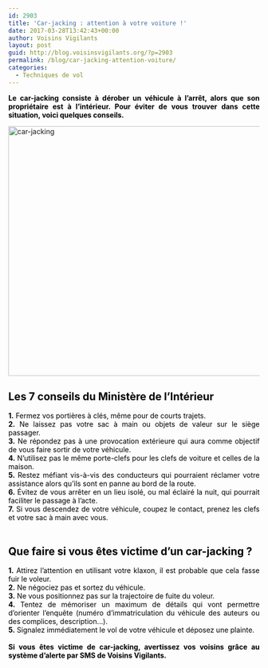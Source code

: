 ```yaml
---
id: 2903
title: 'Car-jacking : attention à votre voiture !'
date: 2017-03-28T13:42:43+00:00
author: Voisins Vigilants
layout: post
guid: http://blog.voisinsvigilants.org/?p=2903
permalink: /blog/car-jacking-attention-voiture/
categories:
  - Techniques de vol
---
```

<p style="text-align: justify;">
  <strong style="color: #000000;">Le car-jacking consiste à dérober un véhicule à l&rsquo;arrêt, alors que son propriétaire est à l&rsquo;intérieur. Pour éviter de vous trouver dans cette situation, voici quelques conseils.</strong>
</p>

<p style="text-align: justify;">
  <a href="./../../images/2017/03/car-jacking.jpg"><img class="aligncenter size-full wp-image-2904" src="./../../images/2017/03/car-jacking.jpg" alt="car-jacking" width="775" height="500" /></a>
</p>

<h2 style="text-align: justify;">
  <strong><span style="color: #000000;">Les 7 conseils du Ministère de l&rsquo;Intérieur</span></strong>
</h2>

<div style="color: #4b5ebd; text-align: justify;">
  <span style="color: #000000;"><strong>1.</strong> Fermez vos portières à clés, même pour de courts trajets.</span><br /> <span style="color: #000000;"><strong>2.</strong> Ne laissez pas votre sac à main ou objets de valeur sur le siège passager.</span><br /> <span style="color: #000000;"><strong>3.</strong> Ne répondez pas à une provocation extérieure qui aura comme objectif de vous faire sortir de votre véhicule.</span><br /> <span style="color: #000000;"><strong>4.</strong> N&rsquo;utilisez pas le même porte-clefs pour les clefs de voiture et celles de la maison.</span><br /> <span style="color: #000000;"><strong>5.</strong> Restez méfiant vis-à-vis des conducteurs qui pourraient réclamer votre assistance alors qu&rsquo;ils sont en panne au bord de la route.</span><br /> <span style="color: #000000;"><strong>6.</strong> Évitez de vous arrêter en un lieu isolé, ou mal éclairé la nuit, qui pourrait faciliter le passage à l&rsquo;acte.</span><br /> <span style="color: #000000;"><strong>7.</strong> Si vous descendez de votre véhicule, coupez le contact, prenez les clefs et votre sac à main avec vous.</span>
</div>

<div style="color: #4b5ebd; text-align: justify;">
  <span style="color: #ffffff;">voisins</span>
</div>

<h2 style="color: #4b5ebd; text-align: justify;">
  <strong><span style="color: #000000;">Que faire si vous êtes victime d&rsquo;un car-jacking ?</span></strong>
</h2>

<div style="color: #4b5ebd; text-align: justify;">
  <span style="color: #000000;"><strong>1.</strong> Attirez l&rsquo;attention en utilisant votre klaxon, il est probable que cela fasse fuir le voleur.</span>
</div>

<div style="color: #4b5ebd; text-align: justify;">
  <span style="color: #000000;"><strong>2.</strong> Ne négociez pas et sortez du véhicule.</span><br /> <span style="color: #000000;"><strong>3.</strong> Ne vous positionnez pas sur la trajectoire de fuite du voleur.</span><br /> <span style="color: #000000;"><strong>4.</strong> Tentez de mémoriser un maximum de détails qui vont permettre d&rsquo;orienter l&rsquo;enquête (numéro d&rsquo;immatriculation du véhicule des auteurs ou des complices, description…).</span><br /> <span style="color: #000000;"><strong>5.</strong> Signalez immédiatement le vol de votre véhicule et déposez une plainte.</span>
</div>

<div style="color: #4b5ebd; text-align: justify;">
  <span style="color: #ffffff;">voisins</span>
</div>

<div style="color: #4b5ebd; text-align: justify;">
  <strong><span style="color: #000000;">Si vous êtes victime de car-jacking, avertissez vos voisins grâce au système d&rsquo;alerte par SMS de Voisins Vigilants.</span></strong>
</div>
